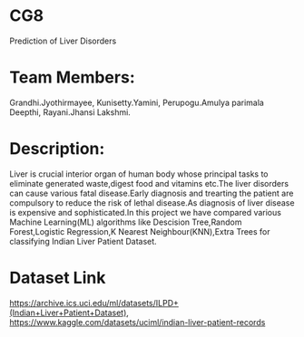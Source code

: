 # CG8
Prediction of Liver Disorders
# Team Members:
Grandhi.Jyothirmayee,
Kunisetty.Yamini,
Perupogu.Amulya parimala Deepthi,
Rayani.Jhansi Lakshmi.
# Description:
Liver is crucial interior organ of human body whose principal tasks to eliminate generated waste,digest food and vitamins etc.The liver disorders can cause various fatal disease.Early diagnosis and trearting the patient are compulsory to reduce the risk of lethal disease.As diagnosis of liver disease is expensive and sophisticated.In this project we have compared various Machine Learning(ML) algorithms like Descision Tree,Random Forest,Logistic Regression,K Nearest Neighbour(KNN),Extra Trees for classifying Indian Liver Patient Dataset. 
# Dataset Link
https://archive.ics.uci.edu/ml/datasets/ILPD+(Indian+Liver+Patient+Dataset),
https://www.kaggle.com/datasets/uciml/indian-liver-patient-records
